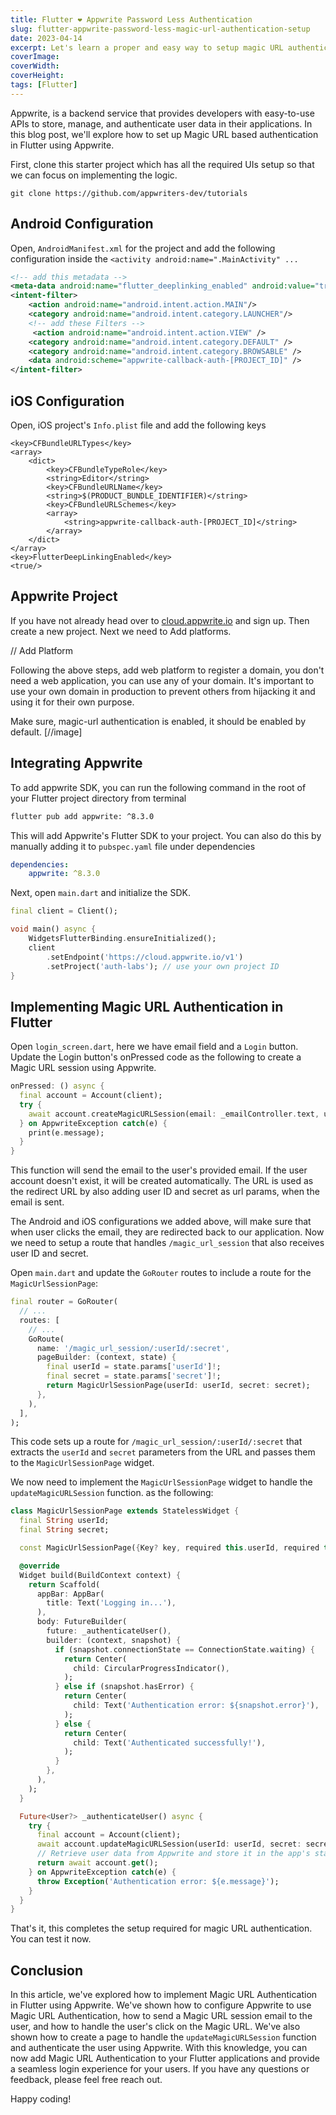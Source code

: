 ```yaml
---
title: Flutter ❤️ Appwrite Password Less Authentication
slug: flutter-appwrite-password-less-magic-url-authentication-setup
date: 2023-04-14
excerpt: Let's learn a proper and easy way to setup magic URL authentication in Flutter using Appwrite. You don't need to host a website, you can handle the whole flow in the application itself.
coverImage:
coverWidth:
coverHeight:
tags: [Flutter]
---
```


Appwrite, is a backend service that provides developers with easy-to-use APIs to store, manage, and authenticate user data in their applications. In this blog post, we'll explore how to set up Magic URL based authentication in Flutter using Appwrite.

First, clone this starter project which has all the required UIs setup so that we can focus on implementing the logic.

```
git clone https://github.com/appwriters-dev/tutorials
```

## Android Configuration

Open, `AndroidManifest.xml` for the project and add the following configuration inside the `<activity android:name=".MainActivity" ...`

```xml
<!-- add this metadata -->
<meta-data android:name="flutter_deeplinking_enabled" android:value="true" />
<intent-filter>
	<action android:name="android.intent.action.MAIN"/>
	<category android:name="android.intent.category.LAUNCHER"/>
	<!-- add these Filters -->
	 <action android:name="android.intent.action.VIEW" />
	<category android:name="android.intent.category.DEFAULT" />
	<category android:name="android.intent.category.BROWSABLE" />
	<data android:scheme="appwrite-callback-auth-[PROJECT_ID]" />
</intent-filter>
```

## iOS Configuration

Open, iOS project's `Info.plist` file and add the following keys

```
<key>CFBundleURLTypes</key>
<array>
	<dict>
		<key>CFBundleTypeRole</key>
		<string>Editor</string>
		<key>CFBundleURLName</key>
		<string>$(PRODUCT_BUNDLE_IDENTIFIER)</string>
		<key>CFBundleURLSchemes</key>
		<array>
			<string>appwrite-callback-auth-[PROJECT_ID]</string>
		</array>
	</dict>
</array>
<key>FlutterDeepLinkingEnabled</key>
<true/>
```

## Appwrite Project

If you have not already head over to [cloud.appwrite.io](https://cloud.appwrite.io) and sign up. Then create a new project. Next we need to Add platforms.

// Add Platform

Following the above steps, add web platform to register a domain, you don't need a web application, you can use any of your domain. It's important to use your own domain in production to prevent others from hijacking it and using it for their own purpose.

Make sure, magic-url authentication is enabled, it should be enabled by default.
[//image]

## Integrating Appwrite

To add appwrite SDK, you can run the following command in the root of your Flutter project directory from terminal

```bash
flutter pub add appwrite: ^8.3.0
```

This will add Appwrite's Flutter SDK to your project. You can also do this by manually adding it to `pubspec.yaml` file under dependencies

```yaml
dependencies:
	appwrite: ^8.3.0
```

Next, open `main.dart` and initialize the SDK.

```dart
final client = Client();

void main() async {
	WidgetsFlutterBinding.ensureInitialized();
	client
		.setEndpoint('https://cloud.appwrite.io/v1')
		.setProject('auth-labs'); // use your own project ID
}
```

## Implementing Magic URL Authentication in Flutter

Open `login_screen.dart`, here we have email field and a `Login` button. Update the Login button's onPressed code as the following to create a Magic URL session using Appwrite.

```dart
onPressed: () async {
  final account = Account(client);
  try {
    await account.createMagicURLSession(email: _emailController.text, url: 'appwrite-auth-callback-auth-labs://appwriters.dev/magic_url_session');
  } on AppwriteException catch(e) {
    print(e.message);
  }
}
```

This function will send the email to the user's provided email. If the user account doesn't exist, it will be created automatically. The URL is used as the redirect URL by also adding user ID and secret as url params, when the email is sent.

The Android and iOS configurations we added above, will make sure that when user clicks the email, they are redirected back to our application. Now we need to setup a route that handles `/magic_url_session` that also receives user ID and secret.

Open `main.dart` and update the `GoRouter` routes to include a route for the `MagicUrlSessionPage`:

```dart
final router = GoRouter(
  // ...
  routes: [
    // ...
    GoRoute(
      name: '/magic_url_session/:userId/:secret',
      pageBuilder: (context, state) {
        final userId = state.params['userId']!;
        final secret = state.params['secret']!;
        return MagicUrlSessionPage(userId: userId, secret: secret);
      },
    ),
  ],
);
```

This code sets up a route for `/magic_url_session/:userId/:secret` that extracts the `userId` and `secret` parameters from the URL and passes them to the `MagicUrlSessionPage` widget.

We now need to implement the `MagicUrlSessionPage` widget to handle the `updateMagicURLSession` function. as the following:

```dart
class MagicUrlSessionPage extends StatelessWidget {
  final String userId;
  final String secret;

  const MagicUrlSessionPage({Key? key, required this.userId, required this.secret}) : super(key: key);

  @override
  Widget build(BuildContext context) {
    return Scaffold(
      appBar: AppBar(
        title: Text('Logging in...'),
      ),
      body: FutureBuilder(
        future: _authenticateUser(),
        builder: (context, snapshot) {
          if (snapshot.connectionState == ConnectionState.waiting) {
            return Center(
              child: CircularProgressIndicator(),
            );
          } else if (snapshot.hasError) {
            return Center(
              child: Text('Authentication error: ${snapshot.error}'),
            );
          } else {
            return Center(
              child: Text('Authenticated successfully!'),
            );
          }
        },
      ),
    );
  }

  Future<User?> _authenticateUser() async {
    try {
      final account = Account(client);
      await account.updateMagicURLSession(userId: userId, secret: secret);
      // Retrieve user data from Appwrite and store it in the app's state
      return await account.get();
    } on AppwriteException catch(e) {
      throw Exception('Authentication error: ${e.message}');
    }
  }
}
```

That's it, this completes the setup required for magic URL authentication. You can test it now.


## Conclusion

In this article, we've explored how to implement Magic URL Authentication in Flutter using Appwrite. We've shown how to configure Appwrite to use Magic URL Authentication, how to send a Magic URL session email to the user, and how to handle the user's click on the Magic URL. We've also shown how to create a page to handle the `updateMagicURLSession` function and authenticate the user using Appwrite. With this knowledge, you can now add Magic URL Authentication to your Flutter applications and provide a seamless login experience for your users. If you have any questions or feedback, please feel free reach out.

Happy coding!
